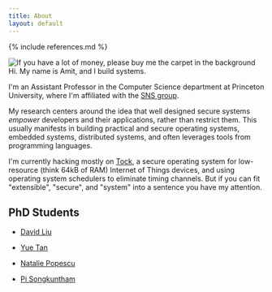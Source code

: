 ```yaml
---
title: About
layout: default
---
```


{% include references.md %}

![If you have a lot of money, please buy me the carpet in the
background](/assets/images/me.webp "If you have a lot of money, please buy me
the carpet in the background")  
Hi. My name is Amit, and I build systems.

I'm an Assistant Professor in the Computer Science department at Princeton
University, where I'm affiliated with the [SNS
group](https://sns.cs.princeton.edu).

My research centers around the idea that well designed secure systems _empower_
developers and their applications, rather than restrict them. This usually
manifests in building practical and secure operating systems, embedded systems,
distributed systems, and often leverages tools from programming languages.

I'm currently hacking mostly on [Tock](https://tockos.org), a secure operating
system for low-resource (think 64kB of RAM) Internet of Things devices, and
using operating system schedulers to eliminate timing channels. But if you can
fit "extensible", "secure", and "system" into a sentence you have my
attention.

## PhD Students

  * [David Liu](https://www.cs.princeton.edu/~hl7/)

  * [Yue Tan](https://www.cs.princeton.edu/~yuetan/)

  * [Natalie Popescu](https://www.cs.princeton.edu/~npopescu/)

  * [Pi Songkuntham](https://www.cs.princeton.edu/~pisong/)

